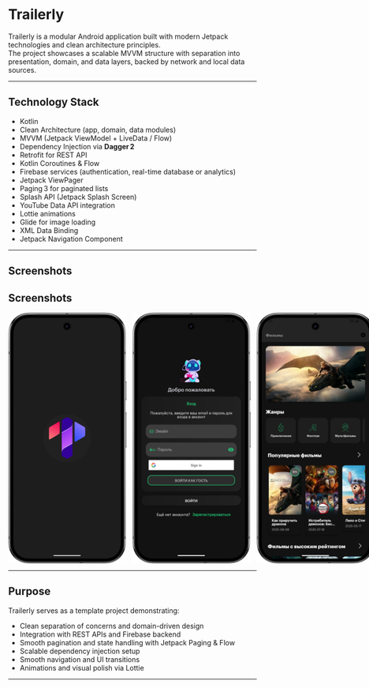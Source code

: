 # Trailerly

Trailerly is a modular Android application built with modern Jetpack technologies and clean architecture principles.  
The project showcases a scalable MVVM structure with separation into presentation, domain, and data layers, backed by network and local data sources.

---

## Technology Stack

- Kotlin
- Clean Architecture (app, domain, data modules)
- MVVM (Jetpack ViewModel + LiveData / Flow)
- Dependency Injection via **Dagger 2**
- Retrofit for REST API
- Kotlin Coroutines & Flow
- Firebase services (authentication, real-time database or analytics)
- Jetpack ViewPager
- Paging 3 for paginated lists
- Splash API (Jetpack Splash Screen)
- YouTube Data API integration
- Lottie animations
- Glide for image loading
- XML Data Binding
- Jetpack Navigation Component

---

## Screenshots
## Screenshots
<div id="banner">
  <div style="display: flex; gap: 12px;">
    <img src="screenshot/screenshot1.png" width="240" />
    <img src="screenshot/screenshot2.png" width="240" />
    <img src="screenshot/screenshot3.png" width="240" />
    <img src="screenshot/screenshot4.png" width="240" />
    <img src="screenshot/screenshot5.png" width="240" />
  </div>
</div>

---

## Purpose

Trailerly serves as a template project demonstrating:

- Clean separation of concerns and domain-driven design
- Integration with REST APIs and Firebase backend
- Smooth pagination and state handling with Jetpack Paging & Flow
- Scalable dependency injection setup
- Smooth navigation and UI transitions
- Animations and visual polish via Lottie

---
